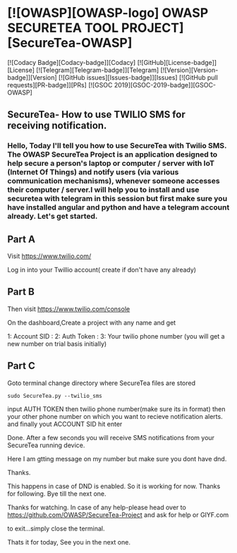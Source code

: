 # [![OWASP][OWASP-logo] OWASP SECURETEA TOOL PROJECT][SecureTea-OWASP]

[![Codacy Badge][Codacy-badge]][Codacy]
[![GitHub][License-badge]][License]
[![Telegram][Telegram-badge]][Telegram]
[![Version][Version-badge]][Version]
[![GitHub issues][Issues-badge]][Issues]
[![GitHub pull requests][PR-badge]][PRs]
[![GSOC 2019][GSOC-2019-badge]][GSOC-OWASP]

## SecureTea- How to use TWILIO SMS for receiving notification.

### Hello, Today I'll tell you how to use SecureTea with Twilio SMS. The OWASP SecureTea Project is an application designed to help secure a person's laptop or computer / server with IoT (Internet Of Things) and notify users (via various communication mechanisms), whenever someone accesses their computer / server.I will help you to install and use securetea with telegram in this session but first make sure you have installed angular and python and have a telegram account already. Let's get started.


## Part A
Visit https://www.twilio.com/

Log in into your Twillio account( create if don't have any already)

## Part B 

Then visit https://www.twilio.com/console

On the dashboard,Create a project with any name and get

1: Account SID : 
2: Auth Token :
3: Your twilio phone number (you will get a new number on trial basis initially)

## Part C
Goto terminal
change directory where SecureTea files are stored

```sudo SecureTea.py --twilio_sms```

input AUTH TOKEN
then  twilio phone number(make sure its in format)
then your other phone number on which you want to recieve notification alerts.
and finally yout ACCOUNT SID
hit enter

Done.
After a few seconds you will receive SMS notifications from your SecureTea running device.

Here I am gtting message on my number but make sure you dont have dnd.

Thanks.

This happens in case of DND is enabled. So it is working for now. Thanks for following. Bye till the next one.

Thanks for watching. In case of any help-please head over to https://github.com/OWASP/SecureTea-Project and 
ask for help or GIYF.com

to exit...simply close the terminal.

Thats it for today, See you in the next one.
